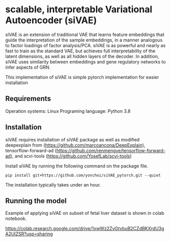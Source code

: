 # scalable, interpretable Variational Autoencoder (siVAE)

siVAE is an extension of traditional VAE that learns feature embeddings that guide the interpretation of the sample embeddings, in a manner analogous to factor loadings of factor analysis/PCA. siVAE is as powerful and nearly as fast to train as the standard VAE, but achieves full interpretability of the latent dimensions, as well as all hidden layers of the decoder. In addition, siVAE uses similarity between embeddings and gene regulatory networks to infer aspects of GRN.

This implementation of siVAE is simple pytorch implementation for easier installation

## Requirements
Operation systems: Linux
Programing language: Python 3.8


## Installation

siVAE requires installation of siVAE package as well as modified deepexplain from (https://github.com/marcoancona/DeepExplain), tensorflow-forward-ad (https://github.com/renmengye/tensorflow-forward-ad), and scvi-tools (https://github.com/YosefLab/scvi-tools)

Install siVAE by running the following command on the package file.

```
pip install git+https://github.com/yonchoi/siVAE_pytorch.git --quiet
```

The installation typically takes under an hour.

## Running the model

Example of applying siVAE on subset of fetal liver dataset is shown in colab notebook.

https://colab.research.google.com/drive/1xwWz2ZvGtvbuB2CZdBKXrdU3gA2UlZSR?usp=sharing
